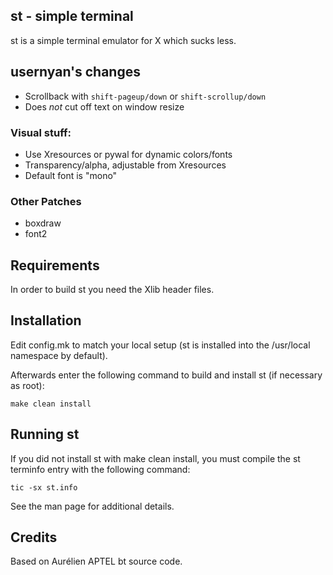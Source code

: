 st - simple terminal
--------------------
st is a simple terminal emulator for X which sucks less.

## usernyan's changes
+ Scrollback with `shift-pageup/down` or `shift-scrollup/down`
+ Does _not_ cut off text on window resize

### Visual stuff:
+ Use Xresources or pywal for dynamic colors/fonts
+ Transparency/alpha, adjustable from Xresources
+ Default font is "mono"

### Other Patches
+ boxdraw
+ font2

Requirements
------------
In order to build st you need the Xlib header files.


Installation
------------
Edit config.mk to match your local setup (st is installed into
the /usr/local namespace by default).

Afterwards enter the following command to build and install st (if
necessary as root):

    make clean install


Running st
----------
If you did not install st with make clean install, you must compile
the st terminfo entry with the following command:

    tic -sx st.info

See the man page for additional details.

Credits
-------
Based on Aurélien APTEL <aurelien dot aptel at gmail dot com> bt source code.

